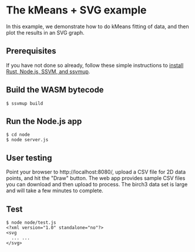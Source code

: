 # The kMeans + SVG example

In this example, we demonstrate how to do kMeans fitting of data, and then plot the results in an SVG graph.

## Prerequisites

If you have not done so already, follow these simple instructions to [install Rust, Node.js, SSVM, and ssvmup](https://www.secondstate.io/articles/setup-rust-nodejs/).

## Build the WASM bytecode

```
$ ssvmup build
```

## Run the Node.js app

```
$ cd node
$ node server.js
```

## User testing

Point your browser to http://localhost:8080/, upload a CSV file for 2D data points, and hit the "Draw" button. The web app provides sample CSV files you can download and then upload to process. The birch3 data set is large and will take a few minutes to complete.

## Test

```
$ node node/test.js
<?xml version="1.0" standalone="no"?>
<svg
  ... ...
</svg>
```
